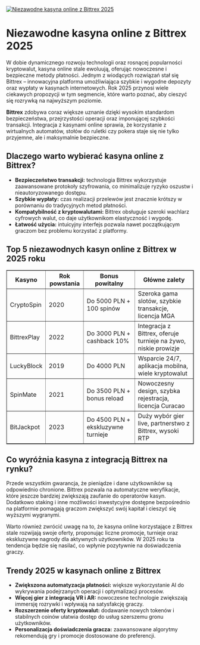 [![Niezawodne kasyna online z Bittrex 2025](https://123-caf.pages.dev/gitsignup.png)](https://vrmoo.ru/Bt82HjjY)

<h1>Niezawodne kasyna online z Bittrex 2025</h1> <p>W dobie dynamicznego rozwoju technologii oraz rosnącej popularności kryptowalut, kasyna online stale ewoluują, oferując nowoczesne i bezpieczne metody płatności. Jednym z wiodących rozwiązań stał się Bittrex – innowacyjna platforma umożliwiająca szybkie i wygodne depozyty oraz wypłaty w kasynach internetowych. Rok 2025 przynosi wiele ciekawych propozycji w tym segmencie, które warto poznać, aby cieszyć się rozrywką na najwyższym poziomie.</p>  <p><strong>Bittrex</strong> zdobywa coraz większe uznanie dzięki wysokim standardom bezpieczeństwa, przejrzystości operacji oraz imponującej szybkości transakcji. Integracja z kasynami online sprawia, że korzystanie z wirtualnych automatów, stołów do ruletki czy pokera staje się nie tylko przyjemne, ale i maksymalnie bezpieczne.</p>  <h2>Dlaczego warto wybierać kasyna online z Bittrex?</h2> <ul> <li><strong>Bezpieczeństwo transakcji:</strong> technologia Bittrex wykorzystuje zaawansowane protokoły szyfrowania, co minimalizuje ryzyko oszustw i nieautoryzowanego dostępu.</li> <li><strong>Szybkie wypłaty:</strong> czas realizacji przelewów jest znacznie krótszy w porównaniu do tradycyjnych metod płatności.</li> <li><strong>Kompatybilność z kryptowalutami:</strong> Bittrex obsługuje szeroki wachlarz cyfrowych walut, co daje użytkownikom elastyczność i wygodę.</li> <li><strong>Łatwość użycia:</strong> intuicyjny interfejs pozwala nawet początkującym graczom bez problemu korzystać z platformy.</li> </ul>  <h2>Top 5 niezawodnych kasyn online z Bittrex w 2025 roku</h2> <table border="1" cellpadding="8" cellspacing="0"> <thead> <tr> <th>Kasyno</th> <th>Rok powstania</th> <th>Bonus powitalny</th> <th>Główne zalety</th> </tr> </thead> <tbody> <tr> <td>CryptoSpin</td> <td>2020</td> <td>Do 5000 PLN + 100 spinów</td> <td>Szeroka gama slotów, szybkie transakcje, licencja MGA</td> </tr> <tr> <td>BittrexPlay</td> <td>2022</td> <td>Do 3000 PLN + cashback 10%</td> <td>Integracja z Bittrex, oferuje turnieje na żywo, niskie prowizje</td> </tr> <tr> <td>LuckyBlock</td> <td>2019</td> <td>Do 4000 PLN</td> <td>Wsparcie 24/7, aplikacja mobilna, wiele kryptowalut</td> </tr> <tr> <td>SpinMate</td> <td>2021</td> <td>Do 3500 PLN + bonus reload</td> <td>Nowoczesny design, szybka rejestracja, licencja Curacao</td> </tr> <tr> <td>BitJackpot</td> <td>2023</td> <td>Do 4500 PLN + ekskluzywne turnieje</td> <td>Duży wybór gier live, partnerstwo z Bittrex, wysoki RTP</td> </tr> </tbody> </table>  <h2>Co wyróżnia kasyna z integracją Bittrex na rynku?</h2> <p>Przede wszystkim gwarancja, że pieniądze i dane użytkowników są odpowiednio chronione. Bittrex pozwala na automatyczne weryfikacje, które jeszcze bardziej zwiększają zaufanie do operatorów kasyn. Dodatkowo staking i inne możliwości inwestycyjne dostępne bezpośrednio na platformie pomagają graczom zwiększyć swój kapitał i cieszyć się wyższymi wygranymi.</p>  <p>Warto również zwrócić uwagę na to, że kasyna online korzystające z Bittrex stale rozwijają swoje oferty, proponując liczne promocje, turnieje oraz ekskluzywne nagrody dla aktywnych użytkowników. W 2025 roku ta tendencja będzie się nasilać, co wpłynie pozytywnie na doświadczenia graczy.</p>  <h2>Trendy 2025 w kasynach online z Bittrex</h2> <ul> <li><strong>Zwiększona automatyzacja płatności:</strong> większe wykorzystanie AI do wykrywania podejrzanych operacji i optymalizacji procesów.</li> <li><strong>Więcej gier z integracją VR i AR:</strong> nowoczesne technologie zwiększają immersję rozrywki i wpływają na satysfakcję graczy.</li> <li><strong>Rozszerzenie oferty kryptowalut:</strong> dodawanie nowych tokenów i stabilnych coinów ułatwia dostęp do usług szerszemu gronu użytkowników.</li> <li><strong>Personalizacja doświadczenia gracza:</strong> zaawansowane algorytmy rekomendują gry i promocje dostosowane do preferencji.</li> </ul>